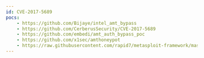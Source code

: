 ```yaml
---
id: CVE-2017-5689
pocs:
    - https://github.com/Bijaye/intel_amt_bypass
    - https://github.com/CerberusSecurity/CVE-2017-5689
    - https://github.com/embedi/amt_auth_bypass_poc
    - https://github.com/x1sec/amthoneypot
    - https://raw.githubusercontent.com/rapid7/metasploit-framework/master/modules/auxiliary/scanner/http/intel_amt_digest_bypass.rb
---
```

